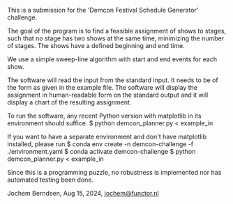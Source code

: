 This is a submission for the 'Demcon Festival Schedule Generator' challenge.

The goal of the program is to find a feasible assignment of shows to stages,
such that no stage has two shows at the same time, minimizing the number
of stages. The shows have a defined beginning and end time.

We use a simple sweep-line algorithm with start and end events for each show.

The software will read the input from the standard input. It needs to be of the form
as given in the example file.
The software will display the assignment in human-readable form on the standard output
and it will display a chart of the resulting assignment.

To run the software, any recent Python version with matplotlib in its environment should suffice.
$ python demcon_planner.py < example_in

If you want to have a separate environment and don't have matplotlib installed, please run
$ conda env create -n demcon-challenge -f ./environment.yaml 
$ conda activate demcon-challenge
$ python demcon_planner.py < example_in

Since this is a programming puzzle, no robustness is implemented nor has automated testing been done.

Jochem Berndsen, Aug 15, 2024, jochem@functor.nl


